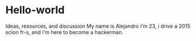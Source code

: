 # Hello-world
Ideas, resources, and discussion
My name is Alejandro i'm 23, i drive a 2015 scion fr-s, and i'm here to become a hackerman. 
